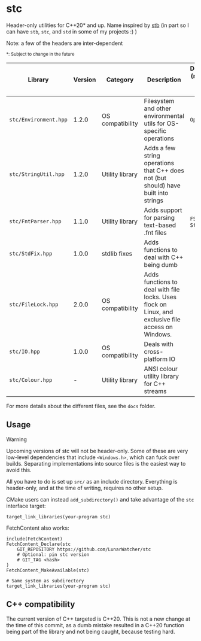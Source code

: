 # stc

Header-only utilities for C++20\* and up. Name inspired by [stb](https://github.com/nothings/stb) (in part so I can have `stb`, `stc`, and `std` in some of my projects :) )


Note: a few of the headers are inter-dependent

<sub>\*: Subject to change in the future</sub>

| Library | Version | Category | Description | Dependencies (not including stdlib includes) |
| --- | --- | --- | --- | --- |
| `stc/Environment.hpp` | 1.2.0  | OS compatibility | Filesystem and other environmental utils for OS-specific operations | `Optional.hpp` |
| `stc/StringUtil.hpp` | 1.2.0 | Utility library | Adds a few string operations that C++ does not (but should) have built into strings | |
| `stc/FntParser.hpp` | 1.1.0 | Utility library | Adds support for parsing text-based .fnt files | `FS.hpp`, `StdFix.hpp` |
| `stc/StdFix.hpp` | 1.0.0 | stdlib fixes | Adds functions to deal with C++ being dumb | |
| `stc/FileLock.hpp` | 2.0.0 | OS compatibility | Adds functions to deal with file locks. Uses flock on Linux, and exclusive file access on Windows. | |
| `stc/IO.hpp` | 1.0.0 | OS compatibility | Deals with cross-platform IO | |
| `stc/Colour.hpp` | - | Utility library | ANSI colour utility library for C++ streams | |

For more details about the different files, see the `docs` folder.

## Usage

> [!warning]
> Upcoming versions of stc will not be header-only. Some of these are very low-level dependencies that include `<Windows.h>`, which can fuck over builds. Separating implementations into source files is the easiest way to avoid this.

All you have to do is set up `src/` as an include directory. Everything is header-only, and at the time of writing, requires no other setup.

CMake users can instead `add_subdirectory()` and take advantage of the `stc` interface target:
```
target_link_libraries(your-program stc)
```

FetchContent also works:

```
include(FetchContent)
FetchContent_Declare(stc
    GIT_REPOSITORY https://github.com/LunarWatcher/stc
    # Optional: pin stc version
    # GIT_TAG <hash>
)
FetchContent_MakeAvailable(stc)

# Same system as subdirectory
target_link_libraries(your-program stc)
```

## C++ compatibility

The current version of C++ targeted is C++20. This is not a new change at the time of this commit, as a dumb mistake resulted in a C++20 function being part of the library and not being caught, because testing hard.
